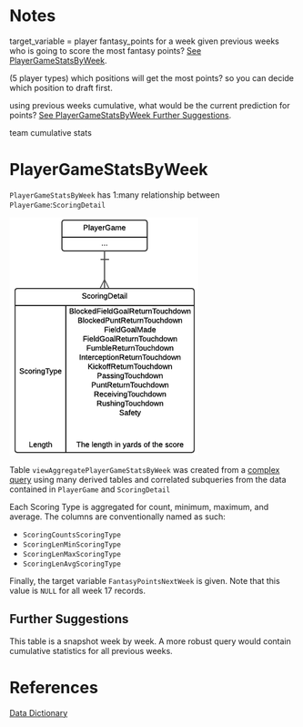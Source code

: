 # Notes

target_variable = player fantasy_points for a week given previous weeks
who is going to score the most fantasy points?
[See PlayerGameStatsByWeek](#playergamestatsbyweek).

(5 player types) which positions will get the most points? so you can decide
which position to draft first.

using previous weeks cumulative, what would be the current prediction for points?
[See PlayerGameStatsByWeek Further Suggestions](#further-suggestions).

team cumulative stats

# PlayerGameStatsByWeek

`PlayerGameStatsByWeek` has 1:many relationship between
`PlayerGame`:`ScoringDetail`

![Entity Relationship Diagram][2]

Table `viewAggregatePlayerGameStatsByWeek` was created from a [complex query][3]
using many derived tables and correlated subqueries from the data contained in
`PlayerGame` and `ScoringDetail`

Each Scoring Type is aggregated for count, minimum, maximum, and average. The
columns are conventionally named as such:

- `ScoringCountsScoringType`
- `ScoringLenMinScoringType`
- `ScoringLenMaxScoringType`
- `ScoringLenAvgScoringType`

Finally, the target variable `FantasyPointsNextWeek` is given.
Note that this value is `NULL` for all week 17 records.

## Further Suggestions

This table is a snapshot week by week. A more robust query would contain
cumulative statistics for all previous weeks.


# References

[Data Dictionary][1]

[1]:https://fantasydata.com/resources/data-dictionary.aspx?league=nflv3
[2]:./data/PlayerGameStatsByWeek/2015/erd.png
[3]:./data/PlayerGameStatsByWeek/2015/viewAggregatePlayerGameStatsByWeek.sql
